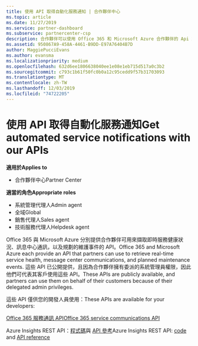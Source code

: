 ```yaml
---
title: 使用 API 取得自動化服務通知 | 合作夥伴中心
ms.topic: article
ms.date: 11/27/2019
ms.service: partner-dashboard
ms.subservice: partnercenter-csp
description: 合作夥伴可以使用 Office 365 和 Microsoft Azure 合作夥伴的 Api 來進行即時服務健全狀況、訊息中心通訊，以及預定的維護事件。
ms.assetid: 950867A9-458A-4461-B9DD-E97A76404B7D
author: MaggiePucciEvans
ms.author: evansma
ms.localizationpriority: medium
ms.openlocfilehash: 632d6ee1806638040ee1e08e1eb715d517a0c3b2
ms.sourcegitcommit: c793c1b61f50fc0b0a12c95cedd9f57b31703093
ms.translationtype: MT
ms.contentlocale: zh-TW
ms.lasthandoff: 12/03/2019
ms.locfileid: "74722205"
---
```

# <a name="get-automated-service-notifications-with-our-apis"></a><span data-ttu-id="94e14-103">使用 API 取得自動化服務通知</span><span class="sxs-lookup"><span data-stu-id="94e14-103">Get automated service notifications with our APIs</span></span>

<span data-ttu-id="94e14-104">**適用於**</span><span class="sxs-lookup"><span data-stu-id="94e14-104">**Applies to**</span></span>

-  <span data-ttu-id="94e14-105">合作夥伴中心</span><span class="sxs-lookup"><span data-stu-id="94e14-105">Partner Center</span></span>

<span data-ttu-id="94e14-106">**適當的角色**</span><span class="sxs-lookup"><span data-stu-id="94e14-106">**Appropriate roles**</span></span>

- <span data-ttu-id="94e14-107">系統管理代理人</span><span class="sxs-lookup"><span data-stu-id="94e14-107">Admin agent</span></span>
- <span data-ttu-id="94e14-108">全域</span><span class="sxs-lookup"><span data-stu-id="94e14-108">Global</span></span> 
- <span data-ttu-id="94e14-109">銷售代理人</span><span class="sxs-lookup"><span data-stu-id="94e14-109">Sales agent</span></span>
- <span data-ttu-id="94e14-110">技術服務代理人</span><span class="sxs-lookup"><span data-stu-id="94e14-110">Helpdesk agent</span></span>

<span data-ttu-id="94e14-111">Office 365 與 Microsoft Azure 分別提供合作夥伴可用來擷取即時服務健康狀況、訊息中心通訊，以及規劃的維護事件的 API。</span><span class="sxs-lookup"><span data-stu-id="94e14-111">Office 365 and Microsoft Azure each provide an API that partners can use to retrieve real-time service health, message center communications, and planned maintenance events.</span></span> <span data-ttu-id="94e14-112">這些 API 已公開提供，且因為合作夥伴擁有委派的系統管理員權限，因此他們可代表其客戶使用這些 API。</span><span class="sxs-lookup"><span data-stu-id="94e14-112">These APIs are publicly available, and partners can use them on behalf of their customers because of their delegated admin privileges.</span></span>

<span data-ttu-id="94e14-113">這些 API 僅供您的開發人員使用：</span><span class="sxs-lookup"><span data-stu-id="94e14-113">These APIs are available for your developers:</span></span>

[<span data-ttu-id="94e14-114">Office 365 服務通訊 API</span><span class="sxs-lookup"><span data-stu-id="94e14-114">Office 365 service communications API</span></span>](https://go.microsoft.com/fwlink/p/?LinkId=616899)

<span data-ttu-id="94e14-115">Azure Insights REST API：[程式碼](https://go.microsoft.com/fwlink/p/?LinkId=617299)與 [API 參考](https://go.microsoft.com/fwlink/p/?LinkId=617300)</span><span class="sxs-lookup"><span data-stu-id="94e14-115">Azure Insights REST API: [code](https://go.microsoft.com/fwlink/p/?LinkId=617299) and [API reference](https://go.microsoft.com/fwlink/p/?LinkId=617300)</span></span>

 

 



